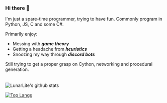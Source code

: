 ### Hi there 👋

I'm just a spare-time programmer, trying to have fun.
Commonly program in Python, JS, C and some C#.

Primarily enjoy:
- Messing with ***game theory***
- Getting a headache from ***heuristics***
- Snoozing my way through ***discord bots***

Still trying to get a proper grasp on Cython, networking and procedural generation.\
  \
  \
![LunarLite's github stats](https://github-readme-stats.vercel.app/api?username=LunarLite&show_icons=true&count_private=true&theme=tokyonight)

[![Top Langs](https://github-readme-stats.vercel.app/api/top-langs/?username=LunarLite&layout=compact&theme=tokyonight)](https://github.com/anuraghazra/github-readme-stats)

<!--
**LunarLite/LunarLite** is a ✨ _special_ ✨ repository because its `README.md` (this file) appears on your GitHub profile.

Here are some ideas to get you started:

- 🔭 I’m currently working on ...
- 🌱 I’m currently learning ...
- 👯 I’m looking to collaborate on ...
- 🤔 I’m looking for help with ...
- 💬 Ask me about ...
- 📫 How to reach me: ...
- 😄 Pronouns: ...
- ⚡ Fun fact: ...
-->
